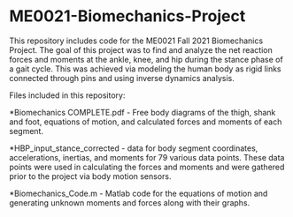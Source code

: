 # ME0021-Biomechanics-Project
This repository includes code for the ME0021 Fall 2021 Biomechanics Project. The goal of this project was to find and analyze the net reaction forces and moments at the ankle, knee, and hip during the stance phase of a gait cycle. This was achieved via modeling the human body as rigid links connected through pins and using inverse dynamics analysis. 

Files included in this repository: 

*Biomechanics COMPLETE.pdf - Free body diagrams of the thigh, shank and foot, equations of motion, and calculated forces and moments of each segment. 

*HBP_input_stance_corrected - data for body segment coordinates, accelerations, inertias, and moments for 79 various data points. These data points were used in calculating the forces and moments and were gathered prior to the project via body motion sensors.

*Biomechanics_Code.m - Matlab code for the equations of motion and generating unknown moments and forces along with their graphs. 
